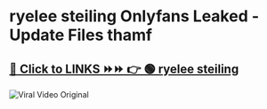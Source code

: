 
 # ryelee steiling Onlyfans Leaked - Update Files thamf

## <h2><a href="https://clipsfans.com/ryelee_steiling&ref=git">🔗 Click to LINKS ⏩⏩ 👉 🟢 ryelee steiling </a></h2>

<a href="https://clipsfans.com/ryelee_steiling&ref=git" rel="nofollow" data-target="animated-image.originalLink"><img src="https://i.ibb.co.com/xMMVF88/686577567.gif" alt="Viral Video Original" style="max-width: 100%; display: inline-block;" data-target="animated-image.originalImage"></a>

